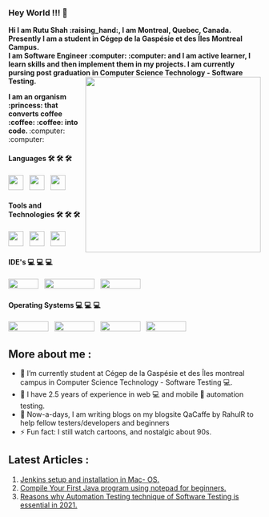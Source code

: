 ### Hey World !!! 👋

     
 <p> <b> Hi I am Rutu Shah  :raising_hand:, I am Montreal, Quebec, Canada. <br> Presently I am a student in Cégep de la Gaspésie et des Îles Montreal Campus.
  <br> I am Software Engineer :computer: :computer: and I am active learner, I learn skills and then implement them in my projects. I am currently pursing post graduation in Computer Science Technology - Software Testing. </b> <img src = "https://user-images.githubusercontent.com/36071899/117544727-56778100-b040-11eb-98f6-7e6b02e22091.gif" align = "right" height = "350" width = "350"> </p>
  
  <p> <b> I am an organism :princess: that converts coffee :coffee: :coffee: into code. </b> :computer: :computer:

#### Languages 🛠 🛠 🛠
<p> <img src = "https://user-images.githubusercontent.com/36071899/117545525-bcb1d300-b043-11eb-935f-23df6fc332fd.png" height = "30" width = "30"> &nbsp;
<img src = "https://user-images.githubusercontent.com/36071899/117545560-ed920800-b043-11eb-973f-48af0e0e2041.png" height = "30" width = "30"> &nbsp;
<img src = "https://img.shields.io/badge/C%2B%2B-00599C?style=for-the-badge&logo=c%2B%2B&logoColor=white" height = "30" width = "30"> </p>

#### Tools and Technologies 🛠 🛠 🛠
<p> <img src = "https://user-images.githubusercontent.com/36071899/117545791-f20af080-b044-11eb-8518-d7fbc92e9201.png" height = "30" width = "30"> &nbsp;
<img src = "https://user-images.githubusercontent.com/36071899/117545817-0c44ce80-b045-11eb-9839-1785618b0323.png" height = "30" width = "30"> &nbsp;
<img src = "https://user-images.githubusercontent.com/36071899/117545852-31394180-b045-11eb-8f42-60a05b75edd0.png" height = "30" width = "30"> </p>

#### IDE's :computer: :computer: :computer:
<p> <img src = "https://user-images.githubusercontent.com/36071899/117546049-12877a80-b046-11eb-93a1-80eca1cde3fd.png" height = "20" width = "60"> &nbsp;
<img src = "https://user-images.githubusercontent.com/36071899/117546210-ed473c00-b046-11eb-87ef-c539c5fac0fe.png" height = "20" width = "100"> &nbsp;
<img src = "https://user-images.githubusercontent.com/36071899/117546775-c9d1c080-b049-11eb-9464-882b1921c347.png" height = "20" width = "80"> &nbsp; 
</p>


#### Operating Systems :computer: :computer: :computer:
<p> <img src = "https://user-images.githubusercontent.com/36071899/117546747-9abb4f00-b049-11eb-96ec-b1dcca4e8ae2.png" height = "20" width = "80"> &nbsp;
 <img src = "https://user-images.githubusercontent.com/36071899/117546752-a3138a00-b049-11eb-801e-016a7399ef1c.png " height = "20" width = "80"> &nbsp;
 <img src = "https://user-images.githubusercontent.com/36071899/117546760-aad32e80-b049-11eb-851b-5381a748d330.png " height = "20" width = "80"> &nbsp;
 <img src = "https://user-images.githubusercontent.com/36071899/117546765-b3c40000-b049-11eb-87e3-69531cc642ab.png " height = "20" width = "80"> &nbsp; </p>


## More about me :
 
- 🌱 I’m currently student at Cégep de la Gaspésie et des Îles montreal campus in Computer Science Technology - Software Testing :computer:.
- 📄 I have 2.5 years of experience in web :computer: and mobile :iphone: automation testing.
- 📝 Now-a-days, I am writing blogs on my blogsite QaCaffe by RahulR to help fellow testers/developers and beginners 
- ⚡ Fun fact: I still watch cartoons, and nostalgic about 90s.

## Latest Articles : 
1. <a href = "https://medium.com/@rutu.shah/jenkins-installation-in-mac-os-fcb3aeb520b8" > Jenkins setup and installation in Mac- OS.
2. <a href = "https://rutushah105.medium.com/compile-your-first-java-program-using-notepad-for-beginners-d42b5d6d607b">Compile Your First Java program using notepad for beginners.
3. <a href = "https://rutushah105.medium.com/reasons-why-automation-testing-technique-of-software-testing-is-essential-in-2021-5190469ce72c">Reasons why Automation Testing technique of Software Testing is essential in 2021.


